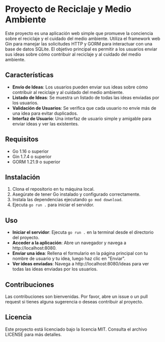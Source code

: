 # Proyecto de Reciclaje y Medio Ambiente

Este proyecto es una aplicación web simple que promueve la conciencia sobre el reciclaje y el cuidado del medio ambiente. Utiliza el framework web Gin para manejar las solicitudes HTTP y GORM para interactuar con una base de datos SQLite. El objetivo principal es permitir a los usuarios enviar sus ideas sobre cómo contribuir al reciclaje y al cuidado del medio ambiente.

## Características

- **Envío de Ideas**: Los usuarios pueden enviar sus ideas sobre cómo contribuir al reciclaje y al cuidado del medio ambiente.
- **Listado de Ideas**: Se muestra un listado de todas las ideas enviadas por los usuarios.
- **Validación de Usuarios**: Se verifica que cada usuario no envíe más de una idea para evitar duplicados.
- **Interfaz de Usuario**: Una interfaz de usuario simple y amigable para enviar ideas y ver las existentes.

## Requisitos

- Go 1.16 o superior
- Gin 1.7.4 o superior
- GORM 1.21.9 o superior

## Instalación

1. Clona el repositorio en tu máquina local.
2. Asegúrate de tener Go instalado y configurado correctamente.
3. Instala las dependencias ejecutando `go mod download`.
4. Ejecuta `go run .` para iniciar el servidor.

## Uso

- **Iniciar el servidor**: Ejecuta `go run .` en la terminal desde el directorio del proyecto.
- **Acceder a la aplicación**: Abre un navegador y navega a http://localhost:8080.
- **Enviar una idea**: Rellena el formulario en la página principal con tu nombre de usuario y tu idea, luego haz clic en "Enviar".
- **Ver ideas enviadas**: Navega a http://localhost:8080/ideas para ver todas las ideas enviadas por los usuarios.

## Contribuciones

Las contribuciones son bienvenidas. Por favor, abre un issue o un pull request si tienes alguna sugerencia o deseas contribuir al proyecto.

## Licencia

Este proyecto está licenciado bajo la licencia MIT. Consulta el archivo LICENSE para más detalles.